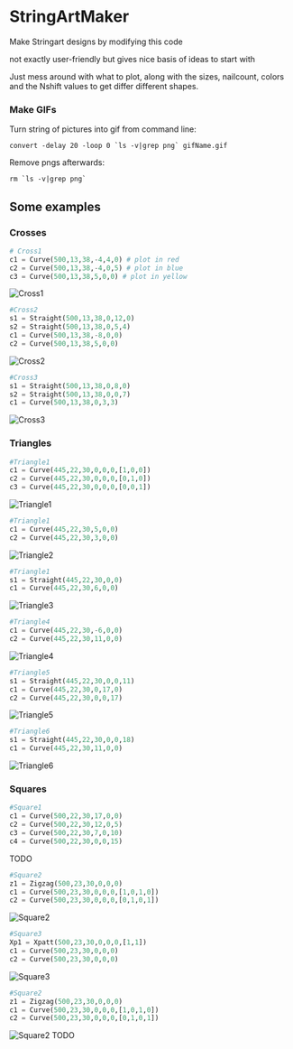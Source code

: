
# StringArtMaker
Make Stringart designs by modifying this code

not exactly user-friendly but gives nice basis of ideas to start with

Just mess around with what to plot, along with the sizes, nailcount, colors and the Nshift values to get differ different shapes.

### Make GIFs
Turn string of pictures into gif from command line:

```convert -delay 20 -loop 0 `ls -v|grep png` gifName.gif```

Remove pngs afterwards:

```
rm `ls -v|grep png` 
```

## Some examples
### Crosses

```python
# Cross1
c1 = Curve(500,13,38,-4,4,0) # plot in red
c2 = Curve(500,13,38,-4,0,5) # plot in blue
c3 = Curve(500,13,38,5,0,0) # plot in yellow
```
![Cross1](ExampleFigures/Cross1.png)
```python
#Cross2
s1 = Straight(500,13,38,0,12,0)
s2 = Straight(500,13,38,0,5,4)
c1 = Curve(500,13,38,-8,0,0) 		
c2 = Curve(500,13,38,5,0,0) 
```
![Cross2](ExampleFigures/Cross2.png)
```python
#Cross3
s1 = Straight(500,13,38,0,8,0)
s2 = Straight(500,13,38,0,0,7)
c1 = Curve(500,13,38,0,3,3) 
```
![Cross3](ExampleFigures/Cross3.png)

### Triangles
```python
#Triangle1
c1 = Curve(445,22,30,0,0,0,[1,0,0])
c2 = Curve(445,22,30,0,0,0,[0,1,0])
c3 = Curve(445,22,30,0,0,0,[0,0,1])
```
![Triangle1](ExampleFigures/Triangle1.png)

```python
#Triangle1
c1 = Curve(445,22,30,5,0,0)
c2 = Curve(445,22,30,3,0,0)
```
![Triangle2](ExampleFigures/Triangle2.png)

```python
#Triangle1
s1 = Straight(445,22,30,0,0)
c1 = Curve(445,22,30,6,0,0)
```
![Triangle3](ExampleFigures/Triangle3.png)

```python
#Triangle4
c1 = Curve(445,22,30,-6,0,0)
c2 = Curve(445,22,30,11,0,0)
```
![Triangle4](ExampleFigures/Triangle4.png)

```python
#Triangle5
s1 = Straight(445,22,30,0,0,11)
c1 = Curve(445,22,30,0,17,0)
c2 = Curve(445,22,30,0,0,17)
```
![Triangle5](ExampleFigures/Triangle5.png)


```python
#Triangle6
s1 = Straight(445,22,30,0,0,18)
c1 = Curve(445,22,30,11,0,0)
```
![Triangle6](ExampleFigures/Triangle6.png)


### Squares
```python
#Square1
c1 = Curve(500,22,30,17,0,0)
c2 = Curve(500,22,30,12,0,5)
c3 = Curve(500,22,30,7,0,10)
c4 = Curve(500,22,30,0,0,15)
```
TODO
```python
#Square2
z1 = Zigzag(500,23,30,0,0,0)
c1 = Curve(500,23,30,0,0,0,[1,0,1,0])
c2 = Curve(500,23,30,0,0,0,[0,1,0,1])
```
![Square2](ExampleFigures/Square2.png)

```python
#Square3
Xp1 = Xpatt(500,23,30,0,0,0,[1,1])
c1 = Curve(500,23,30,0,0,0)
c2 = Curve(500,23,30,0,0,0)
```
![Square3](ExampleFigures/Square3.png)

```python
#Square2
z1 = Zigzag(500,23,30,0,0,0)
c1 = Curve(500,23,30,0,0,0,[1,0,1,0])
c2 = Curve(500,23,30,0,0,0,[0,1,0,1])
```
![Square2](ExampleFigures/Square2.png)
TODO




